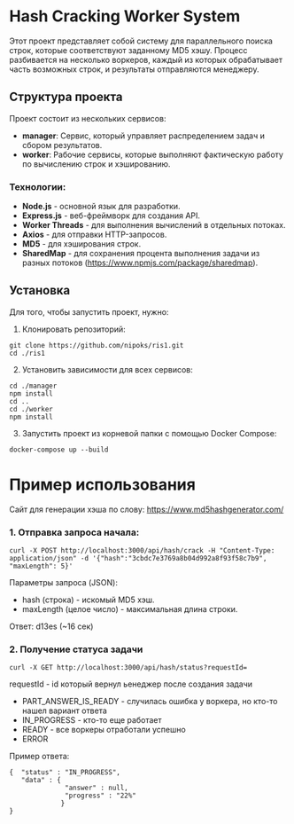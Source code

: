 # Hash Cracking Worker System

Этот проект представляет собой систему для параллельного поиска строк, которые соответствуют заданному MD5 хэшу. Процесс разбивается на несколько воркеров, каждый из которых обрабатывает часть возможных строк, и результаты отправляются менеджеру.

## Структура проекта

Проект состоит из нескольких сервисов:

- **manager**: Сервис, который управляет распределением задач и сбором результатов.
- **worker**: Рабочие сервисы, которые выполняют фактическую работу по вычислению строк и хэшированию.

### Технологии:
- **Node.js** - основной язык для разработки.
- **Express.js** - веб-фреймворк для создания API.
- **Worker Threads** - для выполнения вычислений в отдельных потоках.
- **Axios** - для отправки HTTP-запросов.
- **MD5** - для хэширования строк.
- **SharedMap** - для сохранения процента выполнения задачи из разных потоков (https://www.npmjs.com/package/sharedmap).

## Установка

Для того, чтобы запустить проект, нужно:

1. Клонировать репозиторий:
```
git clone https://github.com/nipoks/ris1.git
cd ./ris1
```
2. Установить зависимости для всех сервисов:

```
cd ./manager
npm install
cd ..
cd ./worker
npm install
```
3. Запустить проект из корневой папки с помощью Docker Compose:

```
docker-compose up --build
```

# Пример использования
Сайт для генерации хэша по слову: https://www.md5hashgenerator.com/
### 1. Отправка запроса начала:
```
curl -X POST http://localhost:3000/api/hash/crack -H "Content-Type: application/json" -d '{"hash":"3cbdc7e3769a8b04d992a8f93f58c7b9", "maxLength": 5}'
```
Параметры запроса (JSON):

* hash (строка) - искомый MD5 хэш.
* maxLength (целое число) - максимальная длина строки.

Ответ: d13es (~16 сек)

### 2. Получение статуса задачи
```
curl -X GET http://localhost:3000/api/hash/status?requestId=
```
requestId - id который вернул ьенеджер после создания задачи
* PART_ANSWER_IS_READY - случилась ошибка у воркера, но кто-то нашел вариант ответа
* IN_PROGRESS - кто-то еще работает
* READY - все воркеры отработали успешно
* ERROR
  
Пример ответа:
```
{  "status" : "IN_PROGRESS",
   "data" : {
              "answer" : null,
              "progress" : "22%"
             }
}
```